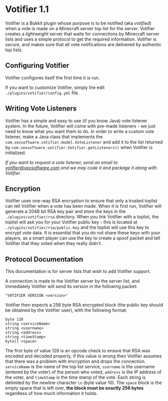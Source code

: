 # Votifier 1.1

Votifier is a Bukkit plugin whose purpose is to be notified (aka *votified*) when a vote is made on a Minecraft server top list for the server.  Votifier creates a *lightweight* server that waits for connections by Minecraft server lists and uses a simple protocol to get the required information.  Votifier is *secure*, and makes sure that all vote notifications are delivered by authentic top lists.

## Configuring Votifier

Votifier configures itself the first time it is run.

If you want to customize Votifier, simply the edit `./plugins/votifier/config.yml` file.

## Writing Vote Listeners

Votifier has a simple and easy to use (if you know Java) vote listener system.  In the future, Votifier will come with pre-made listeners - we just need to know what you want them to do.  In order to write a custom vote listener, make a Java class that implements the `com.vexsoftware.votifier.model.VoteListener` and add it to the list returned by `com.vexsoftware.votifier.Votifier.getListeners()` when Votifier is initialized.

*If you want to request a vote listener, send an email to votifier@vexsoftware.com and we may code it and package it along with Votifier.*

## Encryption

Votifier uses one-way RSA encryption to ensure that only a trusted toplist can tell Votifier when a vote has been made.  When it is first run, Votifier will generate a 2048 bit RSA key pair and store the keys in the `./plugins/votifier/rsa` directory.  When you link Votifier with a toplist, the toplist will ask you for your Votifier public key - this is located at `./plugins/votifier/rsa/public.key` and the toplist will use this key to encrypt vote data.  It is essential that you do not share these keys with your players, as a smart player can use the key to create a spoof packet and tell Votifier that they voted when they really didn't.

## Protocol Documentation

This documentation is for server lists that wish to add Votifier support.

A connection is made to the Votifier server by the server list, and immediately Votifier will send its version in the following packet:

    "VOTIFIER VERSION <version>"

Votifier then expects a 256 byte RSA encrypted block (the public key should be obtained by the Votifier user), with the following format:

    byte 128
	string <serviceName>
	string <username>
	string <address>
	string <timeStamp>
	byte[] <space>

The first byte of value 128 is an opcode check to ensure that RSA was encoded and decoded properly, if this value is wrong then Votifier assumes that there was a problem with encryption and drops the connection. `serviceName` is the name of the top list service, `username` is the username (entered by the voter) of the person who voted, `address` is the IP address of the voter, and `timeStamp` is the time stamp of the vote.  Each string is delimited by the newline character `\n` (byte value 10).  The `space` block is the empty space that is left over, **the block must be exactly 256 bytes** regardless of how much information it holds.
